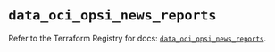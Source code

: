 # `data_oci_opsi_news_reports`

Refer to the Terraform Registry for docs: [`data_oci_opsi_news_reports`](https://registry.terraform.io/providers/oracle/oci/7.19.0/docs/data-sources/opsi_news_reports).
